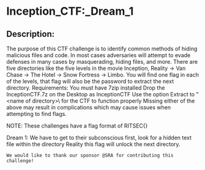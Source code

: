 
# Inception_CTF:_Dream_1
## Description:
The purpose of this CTF challenge is to identify common methods of hiding malicious files and code. In most cases adversaries will attempt to evade defenses in many cases by masquerading, hiding files, and more. There are five directories like the five levels in the movie Inception, Reality -> Van Chase -> The Hotel -> Snow Fortress -> Limbo. You will find one flag in each of the levels, that flag will also be the password to extract the next directory. 
Requirements: 
     You must have 7zip installed
     Drop the InceptionCTF.7z on the Desktop as InceptionCTF
     Use the option Extract to "\<name of directory\>\ for the CTF to function properly
Missing either of the above may result in complications which may cause issues when attempting to find flags.

NOTE: These challenges have a flag format of RITSEC{}

Dream 1: 
We have to get to their subconscious first, look for a hidden text file within the directory Reality this flag will unlock the next directory.
	
	We would like to thank our sponsor @SRA for contributing this challenge!

